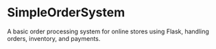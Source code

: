 # SimpleOrderSystem
A basic order processing system for online stores using Flask, handling orders, inventory, and payments.
